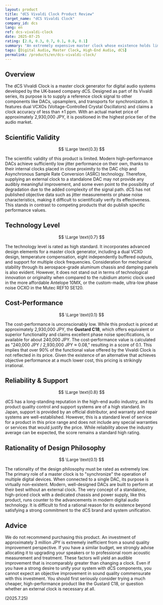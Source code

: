 ```yaml
---
layout: product
title: "dCS Vivaldi Clock Product Review"
target_name: "dCS Vivaldi Clock"
company_id: dcs
lang: en
ref: dcs-vivaldi-clock
date: 2025-07-25
rating: [2.0, 0.3, 0.7, 0.1, 0.8, 0.1]
summary: "An extremely expensive master clock whose existence holds limited value in modern audio technology, failing to demonstrate scientific or audible superiority commensurate with its cost."
tags: [Digital Audio, Master Clock, High-End Audio, dCS]
permalink: /products/en/dcs-vivaldi-clock/
---
```


## Overview

The dCS Vivaldi Clock is a master clock generator for digital audio systems developed by the UK-based company dCS. Designed as part of its Vivaldi series, its purpose is to supply a reference clock signal to other components like DACs, upsamplers, and transports for synchronization. It features dual VCXOs (Voltage-Controlled Crystal Oscillators) and claims a clock accuracy of less than ±1 ppm. With an actual market price of approximately 2,930,000 JPY, it is positioned in the highest price tier of the audio market.

## Scientific Validity

$$ \Large \text{0.3} $$

The scientific validity of this product is limited. Modern high-performance DACs achieve sufficiently low jitter performance on their own, thanks to their internal clocks placed in close proximity to the DAC chip and Asynchronous Sample Rate Conversion (ASRC) technology. Therefore, supplying an external clock to a standalone DAC may not provide any audibly meaningful improvement, and some even point to the possibility of degradation due to the added complexity of the signal path. dCS has not published objective data such as jitter measurements or phase noise characteristics, making it difficult to scientifically verify its effectiveness. This stands in contrast to competing products that do publish specific performance values.

## Technology Level

$$ \Large \text{0.7} $$

The technology level is rated as high standard. It incorporates advanced design elements for a master clock generator, including a dual VCXO design, temperature compensation, eight independently buffered outputs, and support for multiple clock frequencies. Consideration for mechanical stability through its aerospace-grade aluminum chassis and damping panels is also evident. However, it does not stand out in terms of technological innovation or originality when compared to the rubidium atomic clock used in the more affordable Antelope 10MX, or the custom-made, ultra-low phase noise OCXO in the Mutec REF10 SE120.

## Cost-Performance

$$ \Large \text{0.1} $$

The cost-performance is unconscionably low. While this product is priced at approximately 2,930,000 JPY, the **Gustard C18**, which offers equivalent or superior functionality and claims excellent phase noise specifications, is available for about 240,000 JPY. The cost-performance value is calculated as "240,000 JPY / 2,930,000 JPY ≈ 0.08," resulting in a score of 0.1. This implies that over 90% of the functional value offered by the Vivaldi Clock is not reflected in its price. Given the existence of an alternative that achieves objective performance at a much lower cost, this pricing is strikingly irrational.

## Reliability & Support

$$ \Large \text{0.8} $$

dCS has a long-standing reputation in the high-end audio industry, and its product quality control and support systems are of a high standard. In Japan, support is provided by an official distributor, and warranty and repair systems are well-established. However, this is a standard level of service for a product in this price range and does not include any special warranties or services that would justify the price. While reliability above the industry average can be expected, the score remains a standard high rating.

## Rationality of Design Philosophy

$$ \Large \text{0.1} $$

The rationality of the design philosophy must be rated as extremely low. The primary role of a master clock is to "synchronize" the operation of multiple digital devices. When connected to a single DAC, its purpose is virtually non-existent. Modern, well-designed DACs are built to perform at their best without an external clock. The very concept of a standalone, high-priced clock with a dedicated chassis and power supply, like this product, runs counter to the advancements in modern digital audio technology. It is difficult to find a rational reason for its existence beyond satisfying a strong commitment to the dCS brand and system unification.

## Advice

We do not recommend purchasing this product. An investment of approximately 3 million JPY is extremely inefficient from a sound quality improvement perspective. If you have a similar budget, we strongly advise allocating it to upgrading your speakers or to professional room acoustic measurement and treatment. These factors will yield an audible improvement that is incomparably greater than changing a clock. Even if you have a strong desire to unify your system with dCS components, you cannot expect an objective improvement in sound quality commensurate with this investment. You should first seriously consider trying a much cheaper, high-performance product like the Gustard C18, or question whether an external clock is necessary at all.

(2025.7.25)
